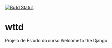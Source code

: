 [![Build Status](https://travis-ci.org/renzon/wttd.svg?branch=master)](https://travis-ci.org/renzon/wttd)

# wttd
Projeto de Estudo do curso Welcome to the Django


